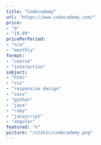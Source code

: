 ```yaml
---
title: "Codecademy"
url: "https://www.codecademy.com/"
price: 
- "0"
- "19.99"
pricePerPeriod: 
- "n/a"
- "monthly"
format: 
- "course"
- "interactive"
subject: 
- "html"
- "css"
- "responsive design"
- "sass"
- "python"
- "java"
- "ruby"
- "javascript"
- "angular"
featured: "n"
picture: "/static/codecademy.png"
---
```

